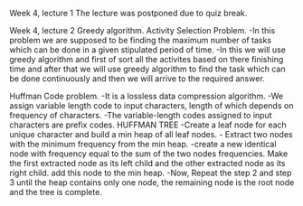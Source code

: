 Week 4, lecture 1
The lecture was postponed due to quiz break.

Week 4, lecture 2
Greedy algorithm.
Activity Selection Problem.
    -In this problem we are supposed to  be finding the maximum number of tasks which can be done in a given stipulated period of time.
    -In this we will use greedy algorithm and first of sort all the activites based on there finishing time and after that we will use greedy algorithm to find the task which can be done continuously and then we will arrive to the required answer.

Huffman Code problem.
    -It is a lossless data compression algorithm.
    -We assign variable length code to input characters, length of which depends on frequency of characters.
    -The variable-length codes assigned to input characters are prefix codes.
    HUFFMAN TREE
        -Create a leaf node for each unique character and build a min heap of all leaf nodes.
        - Extract two nodes with the minimum frequency from the min heap.
        -create a new identical node with frequency equal to the sum of the two nodes frequencies. Make the first extracted node as its left child and the other extracted node as its right child. add this node to the min heap.
        -Now, Repeat the step 2 and step 3 until the heap contains only one node, the remaining node is the root node and the tree is complete.